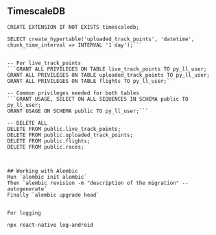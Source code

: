 
## TimescaleDB
```CREATE EXTENSION IF NOT EXISTS timescaledb;```

```SELECT create_hypertable('live_track_points', 'datetime', chunk_time_interval => INTERVAL '1 day');
SELECT create_hypertable('uploaded_track_points', 'datetime', chunk_time_interval => INTERVAL '1 day');```


-- For live_track_points
```GRANT ALL PRIVILEGES ON TABLE live_track_points TO py_ll_user;
GRANT ALL PRIVILEGES ON TABLE uploaded_track_points TO py_ll_user;
GRANT ALL PRIVILEGES ON TABLE flights TO py_ll_user;```

-- Common privileges needed for both tables
```GRANT USAGE, SELECT ON ALL SEQUENCES IN SCHEMA public TO py_ll_user;
GRANT USAGE ON SCHEMA public TO py_ll_user;```

-- DELETE ALL
DELETE FROM public.live_track_points;
DELETE FROM public.uploaded_track_points;
DELETE FROM public.flights;
DELETE FROM public.races;



## Working with Alembic
Run `alembic init alembic`
Then `alembic revision -m "description of the migration" --autogenerate`
Finally `alembic upgrade head`


For logging

npx react-native log-android

